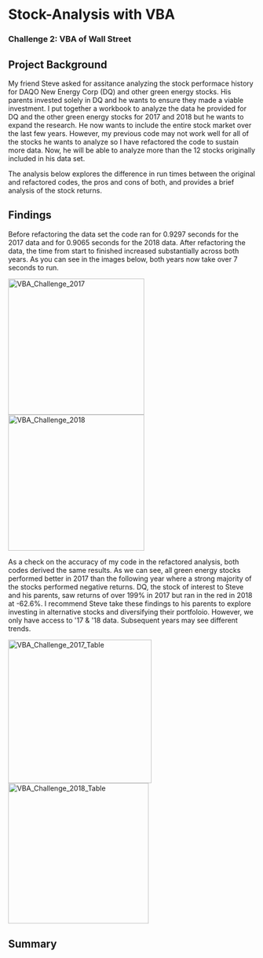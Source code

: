 # Stock-Analysis with VBA
### Challenge 2: VBA of Wall Street
## Project Background
My friend Steve asked for assitance analyzing the stock performace history for DAQO New Energy Corp (DQ) and other green energy stocks. His parents invested solely in DQ and he wants to ensure they made a viable investment. I put together a workbook to analyze the data he provided for DQ and the other green energy stocks for 2017 and 2018 but he wants to expand the research. He now wants to include the entire stock market over the last few years. However, my previous code may not work well for all of the stocks he wants to analyze so I have refactored the code to sustain more data. Now, he will be able to analyze more than the 12 stocks originally included in his data set.

The analysis below explores the difference in run times between the original and refactored codes, the pros and cons of both, and provides a brief analysis of the stock returns.

## Findings
Before refactoring the data set the code ran for 0.9297 seconds for the 2017 data and for 0.9065 seconds for the 2018 data. After refactoring the data, the time from start to finished increased substantially across both years. As you can see in the images below, both years now take over 7 seconds to run.

<img width="277" alt="VBA_Challenge_2017" src="https://user-images.githubusercontent.com/96352625/149645053-6169e531-4bbb-4b88-b68a-ec6736510c64.png">
<img width="277" alt="VBA_Challenge_2018" src="https://user-images.githubusercontent.com/96352625/149645056-94c99c00-927f-4903-960b-4be1f6769733.png">

As a check on the accuracy of my code in the refactored analysis, both codes derived the same results. As we can see, all green energy stocks performed better in 2017 than the following year where a strong majority of the stocks performed negative returns. DQ, the stock of interest to Steve and his parents, saw returns of over 199% in 2017 but ran in the red in 2018 at -62.6%. I recommend Steve take these findings to his parents to explore investing in alternative stocks and diversifying their portfoloio. However, we only have access to '17 & '18 data. Subsequent years may see different trends.

<img width="292" alt="VBA_Challenge_2017_Table" src="https://user-images.githubusercontent.com/96352625/149645194-f876afc6-99e8-4f3d-8984-1d7cfdc6438d.png">
<img width="286" alt="VBA_Challenge_2018_Table" src="https://user-images.githubusercontent.com/96352625/149645197-551bc127-5982-4f8f-b3cc-652ce6b43023.png">

## Summary

